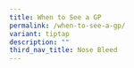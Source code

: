 ```yaml
---
title: When to See a GP
permalink: /when-to-see-a-gp/
variant: tiptap
description: ""
third_nav_title: Nose Bleed
---
```

<p></p>